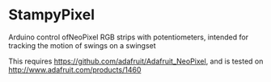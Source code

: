 StampyPixel
===========

Arduino control ofNeoPixel RGB strips with potentiometers, intended for tracking the motion of swings on a swingset

This requires https://github.com/adafruit/Adafruit_NeoPixel, and is tested on http://www.adafruit.com/products/1460

